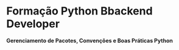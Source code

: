 # Formação Python Bbackend Developer
**Gerenciamento de Pacotes, Convenções e Boas Práticas Python**
